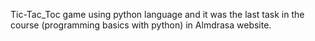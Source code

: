 Tic-Tac_Toc game using python language and it was the last task in the course (programming basics with python) in Almdrasa website.

